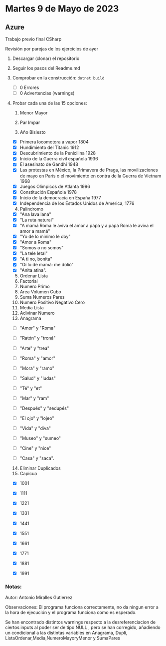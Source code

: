 # Martes 9 de Mayo de 2023

## Azure

Trabajo previo final CSharp

Revisión por parejas de los ejercicios de ayer

1) Descargar (clonar) el repositorio

2) Seguir los pasos del Readme.md

3. Comprobar en la construcción: `dotnet build`

   - [ ] 0 Errores 
   - [ ] 0 Advertencias (warnings) 

4) Probar cada una de las 15 opciones:

   1. Menor Mayor

   2.  Par Impar

   3. Año Bisiesto

   - [X] Primera locomotora a vapor 1804
   - [X] Hundimiento del Titanic 1912
   - [X] Descubrimiento de la Penicilina 1928
   - [X] Inicio de la Guerra civil española 1936
   - [X] El asesinato de Gandhi 1948
   - [X] Las protestas en México, la Primavera de Praga, las movilizaciones de mayo en París o el movimiento en contra de la Guerra de Vietnam 1968
   - [X] Juegos Olimpicos de Atlanta 1996
   - [X] Constitución Española 1978
   - [X] Inicio de la democracia en España 1977
   - [X] Independencia de los Estados Unidos de America, 1776

   4. Palindromo

   - [X] "Ana lava lana"
   - [X] "La ruta natural"
   - [X] "A mamá Roma le aviva el amor a papá y a papá Roma le aviva el amor a mamá"
   - [X] "Yo de lo minimo le doy"
   - [X] "Amor a Roma"
   - [X] "Somos o no somos"
   - [X] "La tele letal"
   - [X] "A ti no, bonita"
   - [X] "Oí lo de mamá: me dolió"
   - [X] "Anita atina".

   5. Ordenar Lista   
   6. Factorial
   7. Numero Primo
   8. Area Volumen Cubo
   9. Suma Numeros Pares
   10. Numero Positivo Negativo Cero
   11. Media Lista
   12. Adivinar Numero
   13. Anagrama

   - [ ] "Amor" y "Roma"

   - [ ] "Ratón" y "troná"

   - [ ] "Arte" y "trea"

   - [ ] "Roma" y "amor"

   - [ ] "Mora" y "ramo"

   - [ ] "Salud" y "ludas"

   - [ ] "Té" y "et"

   - [ ] "Mar" y "ram"

   - [ ] "Después" y "sedupés"

   - [ ] "El ojo" y "lojeo"

   - [ ] "Vida" y "diva"

   - [ ] "Museo" y "sumeo"

   - [ ] "Cine" y "nice"

   - [ ] "Casa" y "saca".
   14. Eliminar Duplicados
   15. Capicua
   - [X] 1001

   - [X] 1111

   - [X] 1221

   - [X] 1331

   - [X] 1441

   - [X] 1551

   - [X] 1661

   - [X] 1771

   - [X] 1881

   - [X] 1991 
### Notas:

Autor: Antonio Miralles Gutierrez

Observaciones:
El programa funciona correctamente, no da ningun error a la hora de ejecución
y el programa funciona como es esperado.

Se han encontrado distintos warnings respecto a la desreferenciacion de ciertos inputs al poder ser de tipo NULL ,
pero se han corregido, añadiendo un condicional a las distintas variables en Anagrama, Dupli, ListaOrdenar,Media,NumeroMayoryMenor y SumaPares
